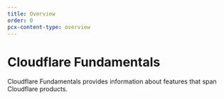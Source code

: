 ```yaml
---
title: Overview 
order: 0
pcx-content-type: overview
---
```


# Cloudflare Fundamentals

Cloudflare Fundamentals provides information about features that span Cloudflare products.
